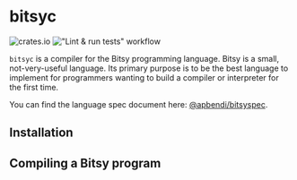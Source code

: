 # bitsyc
![crates.io](https://img.shields.io/crates/v/bitsyc.svg)
!["Lint & run tests" workflow](https://github.com/RigoOnRails/bitsyc/actions/workflows/development.yml/badge.svg)

`bitsyc` is a compiler for the Bitsy programming language. Bitsy is a small, not-very-useful language. Its primary purpose is to be the best language to implement for programmers wanting to build a compiler or interpreter for the first time.

You can find the language spec document here: [@apbendi/bitsyspec](https://github.com/apbendi/bitsyspec/blob/master/BITSY.md).

## Installation

## Compiling a Bitsy program
